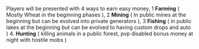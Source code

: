 Players will be presented with 4 ways to earn easy money, 1 **Farming** ( Mostly Wheat in the beginning phases ), 2 **Mining** ( In public mines at the beginning but can be evolved into private generators ), 3 **Fishing** ( in public lakes at the beginning but can be evolved to having custom drops and auto ) 4. **Hunting** ( killing animals in a public forest, pvp disabled bonus money at night with hostile mobs )